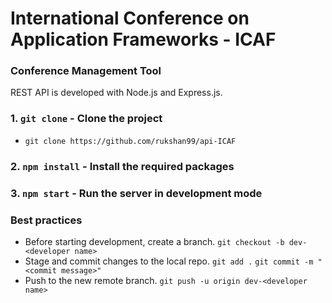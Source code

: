 # International Conference on Application Frameworks - ICAF
### Conference Management Tool
REST API is developed with Node.js and Express.js.

### 1. `git clone` - Clone the project
* `git clone https://github.com/rukshan99/api-ICAF`
### 2. `npm install` - Install the required packages

### 3. `npm start` - Run the server in development mode

### Best practices
* Before starting development, create a branch.
`git checkout -b dev-<developer name>`
* Stage and commit changes to the local repo.
`git add .`
`git commit -m "<commit message>"`
* Push to the new remote branch.
`git push -u origin dev-<developer name>`
